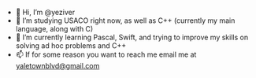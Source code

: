 - 👋 Hi, I’m @yeziver
- 👀 I’m studying USACO right now, as well as C++ (currently my main language, along with C)
- 🌱 I’m currently learning Pascal, Swift, and trying to improve my skills on solving ad hoc problems and C++
- 📫 If for some reason you want to reach me email me at yaletownblvd@gmail.com

<!---
yeziver/yeziver is a ✨ special ✨ repository because its `README.md` (this file) appears on your GitHub profile.
You can click the Preview link to take a look at your changes.
--->
